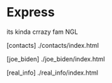 # Express
its kinda crrazy fam NGL

[contacts] ./contacts/index.html

[joe_biden] ./joe_biden/index.html

[real_info] ./real_info/index.html
